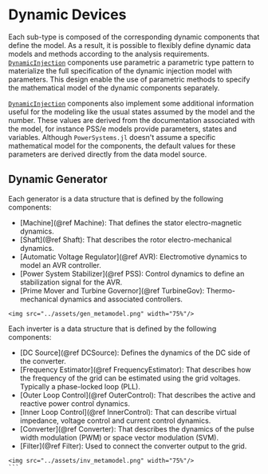 # Dynamic Devices

Each sub-type is composed of the corresponding dynamic components that define the model. As
a result, it is possible to flexibly define dynamic data models and methods according to
the analysis requirements. [`DynamicInjection`](@ref) components use parametric a parametric
type pattern to materialize the full specification of the dynamic injection model with
parameters. This design enable the use of parametric methods to specify the mathematical
model of the dynamic components separately.

[`DynamicInjection`](@ref) components also implement some additional information useful for
the modeling like the usual states assumed by the model and the number. These values are
derived from the documentation associated with the model, for instance PSS/e models provide
parameters, states and variables. Although `PowerSystems.jl` doesn't assume a specific
mathematical model for the components, the default values for these parameters are derived
directly from the data model source.

## Dynamic Generator

Each generator is a data structure that is defined by the following components:

- [Machine](@ref Machine): That defines the stator electro-magnetic dynamics.
- [Shaft](@ref Shaft): That describes the rotor electro-mechanical dynamics.
- [Automatic Voltage Regulator](@ref AVR): Electromotive dynamics to model an AVR controller.
- [Power System Stabilizer](@ref PSS): Control dynamics to define an stabilization signal for the AVR.
- [Prime Mover and Turbine Governor](@ref TurbineGov): Thermo-mechanical dynamics and associated controllers.

```@raw html
<img src="../assets/gen_metamodel.png" width="75%"/>
```

Each inverter is a data structure that is defined by the following components:

- [DC Source](@ref DCSource): Defines the dynamics of the DC side of the converter.
- [Frequency Estimator](@ref FrequencyEstimator): That describes how the frequency of the grid
  can be estimated using the grid voltages. Typically a phase-locked loop (PLL).
- [Outer Loop Control](@ref OuterControl): That describes the active and reactive power
  control dynamics.
- [Inner Loop Control](@ref InnerControl): That can describe virtual impedance,
  voltage control and current control dynamics.
- [Converter](@ref Converter): That describes the dynamics of the pulse width modulation (PWM)
  or space vector modulation (SVM).
- [Filter](@ref Filter): Used to connect the converter output to the grid.

```@raw html
<img src="../assets/inv_metamodel.png" width="75%"/>
``` ⠀

